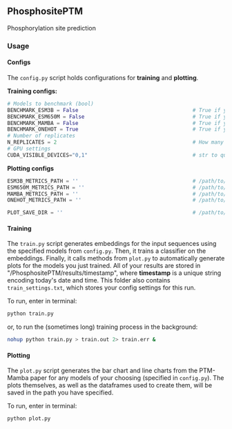 ## PhosphositePTM
Phosphorylation site prediction

### Usage
#### Configs
The `config.py` script holds configurations for **training** and **plotting**. 

**Training configs:**
```python
# Models to benchmark (bool)
BENCHMARK_ESM3B = False                                     # True if you want to benchmark ESM3B model
BENCHMARK_ESM650M = False                                   # True if you want to benchmark ESM650M model
BENCHMARK_MAMBA = False                                     # True if you want to benchmark Mamba model
BENCHMARK_ONEHOT = True                                     # True if you want to benchmark OneHot model
# Number of replicates
N_REPLICATES = 2                                            # How many times to train each model (results are averaged for plotting)
# GPU settings
CUDA_VISIBLE_DEVICES="0,1"                                  # str to queue up GPUs. leave blank "" if you don't want to set this variable
```

**Plotting configs**
```python
ESM3B_METRICS_PATH = ''                                     # /path/to/ESM3B/results. Leave blank "" if you don't want to plot this
ESM650M_METRICS_PATH = ''                                   # /path/to/ESM650M/results Leave blank "" if you don't want to plot this
MAMBA_METRICS_PATH = ''                                     # /path/to/PTM Mamba/results. Leave blank "" if you don't want to plot this
ONEHOT_METRICS_PATH = ''                                    # /path/to/One Hot/results. Leave blank "" if you don't want to plot this

PLOT_SAVE_DIR = ''                                          # /path/to/where/you/want/plots/saved
```

#### Training
The `train.py` script generates embeddings for the input sequences using the specified models from `config.py`. Then, it trains a classifier on the embeddings. Finally, it calls methods from `plot.py` to automatically generate plots for the models you just trained. All of your results are stored in "/PhosphositePTM/results/timestamp", where **timestamp** is a unique string encoding today's date and time. This folder also contains `train_settings.txt`, which stores your config settings for this run. 

To run, enter in terminal:
```bash
python train.py
```
or, to run the (sometimes long) training process in the background:
```bash
nohup python train.py > train.out 2> train.err &
```

#### Plotting
The `plot.py` script generates the bar chart and line charts from the PTM-Mamba paper for any models of your choosing (specified in `config.py`). The plots themselves, as well as the dataframes used to create them, will be saved in the path you have specified. 

To run, enter in terminal:
```bash
python plot.py
```